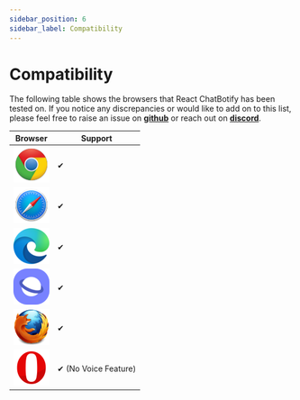 ```yaml
---
sidebar_position: 6
sidebar_label: Compatibility
---
```


# Compatibility

The following table shows the browsers that React ChatBotify has been tested on. If you notice any discrepancies or would like to add on to this list, please feel free to raise an issue on [**github**](https://github.com/tjtanjin/react-chatbotify/issues) or reach out on [**discord**](https://discord.gg/6R4DK4G5Zh).

| Browser                                                              | Support                     |
|----------------------------------------------------------------------|-----------------------------|
| <div align="center">![Chrome](img/rcb-chrome.png)</div>              | &#10004;                    |
| <div align="center">![Safari](img/rcb-safari.png)</div>              | &#10004;                    |
| <div align="center">![Edge](img/rcb-edge.png)</div>                  | &#10004;                    |
| <div align="center">![Samsung Internet](img/rcb-samsung.png)</div>   | &#10004;                    |
| <div align="center">![Firefox](img/rcb-firefox.png)</div>            | &#10004;                    |
| <div align="center">![Opera](img/rcb-opera.png)</div>                | &#10004; (No Voice Feature) |